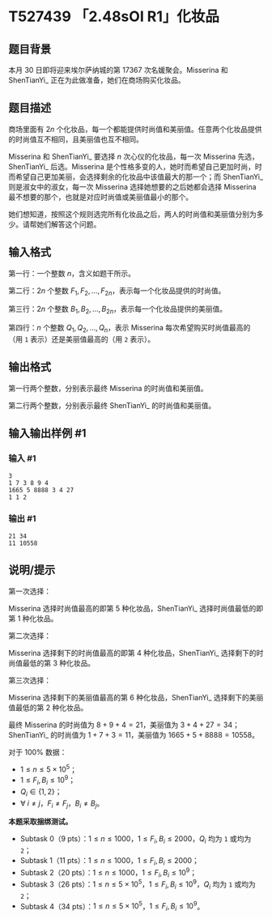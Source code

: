 # T527439 「2.48sOI R1」化妆品

## 题目背景

本月 $30$ 日即将迎来埃尔萨纳城的第 $17367$ 次名媛聚会。Misserina 和 ShenTianYi_ 正在为此做准备，她们在商场购买化妆品。

## 题目描述

商场里面有 $2n$ 个化妆品，每一个都能提供时尚值和美丽值。任意两个化妆品提供的时尚值互不相同，且美丽值也互不相同。

Misserina 和 ShenTianYi_ 要选择 $n$ 次心仪的化妆品，每一次 Misserina 先选，ShenTianYi_ 后选。Misserina 是个性格多变的人，她时而希望自己更加时尚，时而希望自己更加美丽，会选择剩余的化妆品中该值最大的那一个；而 ShenTianYi_ 则是淑女中的淑女，每一次 Misserina 选择她想要的之后她都会选择 Misserina 最不想要的那个，也就是对应时尚值或美丽值最小的那个。

她们想知道，按照这个规则选完所有化妆品之后，两人的时尚值和美丽值分别为多少。请帮她们解答这个问题。

## 输入格式

第一行：一个整数 $n$，含义如题干所示。

第二行：$2n$ 个整数 $F_1,F_2,\dots,F_{2n}$，表示每一个化妆品提供的时尚值。

第三行：$2n$ 个整数 $B_1,B_2,\dots,B_{2n}$，表示每一个化妆品提供的美丽值。

第四行：$n$ 个整数 $Q_1,Q_2,\dots,Q_n$，表示 Misserina 每次希望购买时尚值最高的（用 `1` 表示）还是美丽值最高的（用 `2` 表示）。

## 输出格式

第一行两个整数，分别表示最终 Misserina 的时尚值和美丽值。

第二行两个整数，分别表示最终 ShenTianYi_ 的时尚值和美丽值。

## 输入输出样例 #1

### 输入 #1

```
3
1 7 3 8 9 4
1665 5 8888 3 4 27
1 1 2
```

### 输出 #1

```
21 34
11 10558
```

## 说明/提示

第一次选择：

Misserina 选择时尚值最高的即第 $5$ 种化妆品，ShenTianYi_ 选择时尚值最低的即第 $1$ 种化妆品。

第二次选择：

Misserina 选择剩下的时尚值最高的即第 $4$ 种化妆品，ShenTianYi_ 选择剩下的时尚值最低的第 $3$ 种化妆品。

第三次选择：

Misserina 选择剩下的美丽值最高的第 $6$ 种化妆品，ShenTianYi_ 选择剩下的美丽值最低的第 $2$ 种化妆品。

最终 Misserina 的时尚值为 $8+9+4=21$，美丽值为 $3+4+27=34$；ShenTianYi_ 的时尚值为 $1+7+3=11$，美丽值为 $1665+5+8888=10558$。

对于 $100\%$ 数据：
- $1 \le n \le 5 \times 10^5$；
- $1 \le F_i,B_i \le 10^9$；
- $Q_i \in \{1,2\}$；
- $\forall\: i \ne j$，$F_i \ne F_j$，$B_i \ne B_j$。

**本题采取捆绑测试。**

- Subtask 0（9 pts）：$1 \le n \le 1000$，$1 \le F_i,B_i \le 2000$，$Q_i$ 均为 `1` 或均为 `2`；
- Subtask 1（11 pts）：$1 \le n \le 1000$，$1 \le F_i,B_i \le 2000$；
- Subtask 2（20 pts）：$1 \le n \le 1000$，$1 \le F_i,B_i \le 10^9$；
- Subtask 3（26 pts）：$1 \le n \le 5 \times 10^5$，$1 \le F_i,B_i \le 10^9$，$Q_i$ 均为 `1` 或均为 `2`；
- Subtask 4（34 pts）：$1 \le n \le 5 \times 10^5$，$1 \le F_i,B_i \le 10^9$。